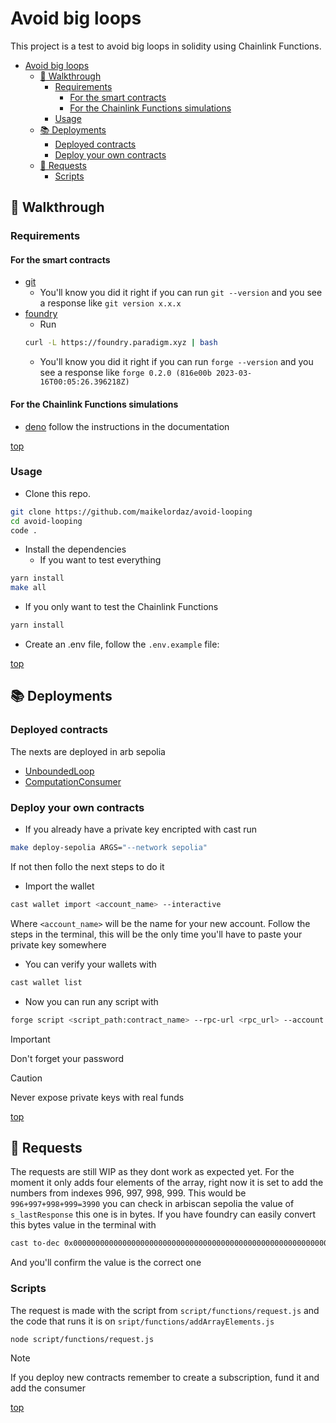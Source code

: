 # Avoid big loops
This project is a test to avoid big loops in solidity using Chainlink Functions. <br/>

- [Avoid big loops](#avoid-big-loops)
  - [:rocket: Walkthrough](#rocket-walkthrough)
    - [Requirements](#requirements)
      - [For the smart contracts](#for-the-smart-contracts)
      - [For the Chainlink Functions simulations](#for-the-chainlink-functions-simulations)
    - [Usage](#usage)
  - [:books: Deployments](#books-deployments)
    - [Deployed contracts](#deployed-contracts)
    - [Deploy your own contracts](#deploy-your-own-contracts)
  - [:dart: Requests](#dart-requests)
    - [Scripts](#scripts)

## :rocket: Walkthrough 

### Requirements

#### For the smart contracts

- [git](https://git-scm.com/book/en/v2/Getting-Started-Installing-Git)
  - You'll know you did it right if you can run `git --version` and you see a response like `git version x.x.x`
- [foundry](https://getfoundry.sh/)
  - Run
  ```bash
  curl -L https://foundry.paradigm.xyz | bash
  ```
  - You'll know you did it right if you can run `forge --version` and you see a response like `forge 0.2.0 (816e00b 2023-03-16T00:05:26.396218Z)`

#### For the Chainlink Functions simulations
- [deno](https://docs.deno.com/runtime/manual/) follow the instructions in the documentation

[top](#avoid-big-loops)

### Usage
- Clone this repo.
```bash
git clone https://github.com/maikelordaz/avoid-looping
cd avoid-looping
code .
```
- Install the dependencies
  - If you want to test everything
```bash
yarn install
make all
```
  - If you only want to test the Chainlink Functions
```bash
yarn install
``` 

- Create an .env file, follow the `.env.example` file: 

[top](#avoid-big-loops)

## :books: Deployments 

### Deployed contracts

The nexts are deployed in arb sepolia
- [UnboundedLoop](https://sepolia.arbiscan.io/address/0x1c013307389e8ab246bbe53f743e58bb3d40a627)
- [ComputationConsumer](https://sepolia.arbiscan.io/address/0x3cc54c633c8ba2cb768599236231b707ad2550d9)

### Deploy your own contracts

- If you already have a private key encripted with cast run
```bash
make deploy-sepolia ARGS="--network sepolia"
```
If not then follo the next steps to do it
- Import the wallet
```bash
cast wallet import <account_name> --interactive
```
Where `<account_name>` will be the name for your new account. Follow the steps in the terminal, this will be the only time you'll have to paste your private key somewhere

- You can verify your wallets with
```bash
cast wallet list
```

- Now you can run any script with
```bash
forge script <script_path:contract_name> --rpc-url <rpc_url> --account <account_name> --sender <address_from_private_key> --broadcast
```

> [!IMPORTANT]
> Don't forget your password

> [!CAUTION]
> Never expose private keys with real funds

[top](#avoid-big-loops)

## :dart: Requests

The requests are still WIP as they dont work as expected yet. For the moment it only adds four elements of the array, right now it is set to add the numbers from indexes 996, 997, 998, 999. This would be `996+997+998+999=3990` you can check in arbiscan sepolia the value of `s_lastResponse` this one is in bytes. If you have foundry can easily convert this bytes value in the terminal with 

```bash
cast to-dec 0x0000000000000000000000000000000000000000000000000000000000000f96
```

And you'll confirm the value is the correct one

### Scripts

The request is made with the script from `script/functions/request.js` and the code that runs it is on `sript/functions/addArrayElements.js`

```bash
node script/functions/request.js
```
> [!NOTE]
> If you deploy new contracts remember to create a subscription, fund it and add the consumer

[top](#avoid-big-loops)



